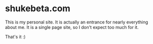# shukebeta.com

This is my personal site. It is actually an entrance for nearly everything about me.
It is a single page site, so I don't expect too much for it.

That's it :)
